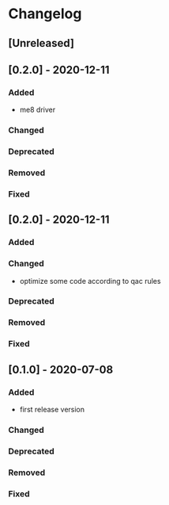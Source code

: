 # Changelog

## [Unreleased]

## [0.2.0] - 2020-12-11
### Added
- me8 driver

### Changed

### Deprecated

### Removed

### Fixed

## [0.2.0] - 2020-12-11
### Added

### Changed
- optimize some code according to qac rules

### Deprecated

### Removed

### Fixed


## [0.1.0] - 2020-07-08
### Added
- first release version

### Changed

### Deprecated

### Removed

### Fixed
